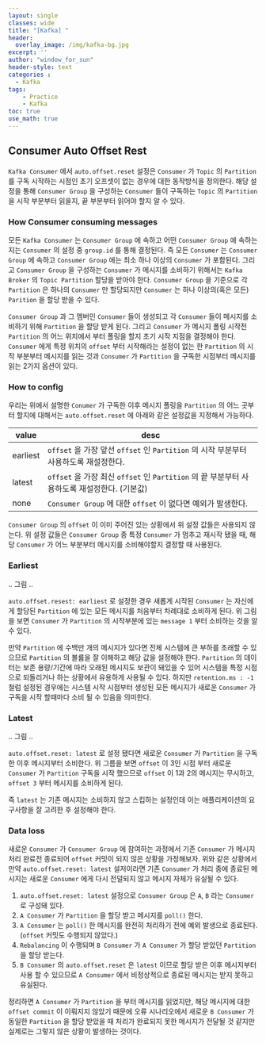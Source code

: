 ```yaml
--- 
layout: single
classes: wide
title: "[Kafka] "
header:
  overlay_image: /img/kafka-bg.jpg
excerpt: ''
author: "window_for_sun"
header-style: text
categories :
  - Kafka
tags:
    - Practice
    - Kafka
toc: true
use_math: true
---  
```


## Consumer Auto Offset Rest
`Kafka Consumer` 에서 `auto.offset.reset` 설정은 
`Consumer` 가 `Topic` 의 `Partition` 를 구독 시작하는 시점인 초기 오프셋이 없는 경우에 대한 동작방식을 정의한다. 
해당 설정을 통해 `Consumer Group` 을 구성하는 `Consumer` 들이 구독하는 `Topic` 의 `Partition` 을 시작 부분부터 읽을지, 
끝 부분부터 읽어야 할지 알 수 있다.  

### How Consumer consuming messages
모든 `Kafka Consumer` 는 `Consumer Group` 에 속하고 
어떤 `Consumer Group` 에 속하는지는 `Consumer` 의 설정 중 `group.id` 를 통해 결정된다. 
즉 모든 `Consumer` 는 `Consumer Group` 에 속하고 `Consumer Group` 에는 최소 하나 이상의 `Consumer` 가 포함된다. 
그리고 `Consumer Group` 을 구성하는 `Consumer` 가 메시지를 소비하기 위해서는 `Kafka Broker` 의 `Topic Partition` 할당을 받아야 한다. 
`Consumer Group` 을 기준으로 각 `Partition` 은 하나의 `Consumer` 만 할당되지만 `Consumer` 는 하나 이상의(혹은 모든) `Parition` 을 할당 받을 수 있다. 

`Consumer Group` 과 그 멤버인 `Consumer` 들이 생성되고 각 `Consumer` 들이 메시지를 소비하기 위해 `Partition` 을 할당 받게 된다. 
그리고 `Consumer` 가 메시지 폴링 시작전 `Partition` 의 어느 위치에서 부터 폴링을 할지 초기 시작 지점을 결정해야 한다. 
`Consumer` 에게 특정 위치의 `offset` 부터 시작해라는 설정이 없는 한 `Partition` 의 시작 부분부터 메시지를 읽는 것과 
`Consumer` 가 `Partition` 을 구독한 시점부터 메시지를 읽는 2가지 옵션이 있다.  

### How to config
우리는 위에서 설명한 `Conumer` 가 구독한 이후 메시지 폴링을 `Partition` 의 어느 곳부터 할지에 대해서는 
`auto.offset.reset` 에 아래와 같은 설정값을 지정해서 가능하다.  

value|desc
---|---
earliest|`offset` 을 가장 앞선 `offset` 인 `Partition` 의 시작 부분부터 사용하도록 재설정한다. 
latest|`offset` 을 가장 최신 `offset` 인 `Partition` 의 끝 부분부터 사용하도록 재설정한다. (기본값)
none|`Consumer Group` 에 대한 `offset` 이 없다면 예외가 발생한다. 

`Consumer Group` 의 `offset` 이 이미 주어진 있는 상황에서 위 설정 값들은 사용되지 않는다. 
위 설정 값들은 `Consumer Group` 중 특정 `Consumer` 가 멈추고 재시작 됐을 때, 
해당 `Consumer` 가 어느 부분부터 메시지를 소비해야할지 결정할 때 사용된다.  

### Earliest

.. 그림 ..

`auto.offset.resest: earliest` 로 설정한 경우 새롭게 시작된 `Consumer` 는 
자신에게 할당된 `Partition` 에 있는 모든 메시지를 처음부터 차례대로 소비하게 된다. 
위 그림을 보면 `Consumer` 가  `Partition` 의 시작부분에 있는 `message 1` 부터 소비하는 것을 알 수 있다.  

만약 `Partition` 에 수백만 개의 메시지가 있다면 전체 시스템에 큰 부하를 초래할 수 있으므로 `Partition` 의 볼륨을 잘 이해하고 해당 값을 설정해야 한다. 
`Partition` 의 데이터는 보존 용량/기간에 따라 오래된 메시지도 보관이 돼있을 수 있어 시스템을 특정 시점으로 되돌리거나 하는 상황에서 유용하게 사용될 수 있다. 
하지만 `retention.ms : -1` 철럼 설정된 경우에는 시스템 시작 시점부터 생성된 모든 메시지가 새로운 `Consumer` 가 구독을 시작 할때마다 소비 될 수 있음을 의미한다.  


### Latest

.. 그림 ..

`auto.offset.reset: latest` 로 설정 됐다면 새로운 `Consumer` 가 `Partition` 을 구독 한 이후 메시지부터 소비한다. 
위 그름을 보면 `offset` 이 3인 시점 부터 새로운 `Consumer` 가 `Partition` 구독을 시작 했으므로 `offset` 이 1과 2의 메시지는 무시하고, 
`offset 3` 부터 메시지를 소비하게 된다.  

즉 `latest` 는 기존 메시지는 소비하지 않고 스킵하는 설정인데 이는 애플리케이션의 요구사항을 잘 고려한 후 설정해야 한다.  

### Data loss
새로운 `Consumer` 가 `Consumer Group` 에 참여하는 과정에서 기존 `Consumer` 가 메시지 처리 완료전 종료되어 `offset` 커밋이 되지 않은 상황을 가정해보자. 
위와 같은 상황에서 만약 `auto.offset.reset: latest` 설저이라면 기존 `Consumer` 가 처리 중에 종료된 메시지는 새로운 `Consumer` 에게 다시 전덜되지 않고 
메시지 자체가 유실될 수 있다. 

1. `auto.offset.reset: latest` 설정으로 `Consumer Group` 은 `A`, `B` 라는 `Consumer` 로 구성돼 있다. 
2. `A Consumer` 가 `Partition` 을 할당 받고 메시지를 `poll()` 한다. 
3. `A Consumer` 는 `poll()` 한 메시지를 완전히 처리하기 전에 예외 발생으로 종료된다. (`offset` 커밋도 수행되지 않았다.)
4. `Rebalancing` 이 수행되며 `B Consumer` 가 `A Consumer` 가 할당 받았던 `Partition` 을 할당 받는다. 
5. `B Consumer` 의 `auto.offset.reset` 은 `latest` 이므로 할당 받은 이후 메시지부터 사용 할 수 있으므로 `A Consumer` 에서 비정상적으로 종료된 메시지는 받지 못하고 유실된다. 

정리하면 `A Consumer` 가 `Partition` 을 부터 메시지를 읽었지만, 해당 메시지에 대한 `offset commit` 이 이뤄지지 않았기 때문에 
오류 시나리오에서 새로운 `B Consumer` 가 동일한 `Partition` 을 할당 받았을 때 처리가 완료되지 못한 메시지가 전달될 것 같지만 실제로는 그렇지 않은 상황이 발생하는 것이다.  

